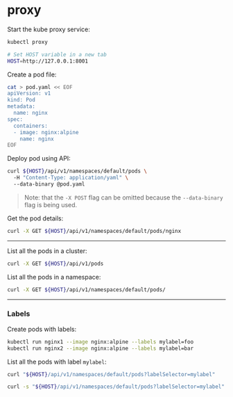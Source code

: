 # proxy

Start the kube proxy service:
```bash
kubectl proxy

# Set HOST variable in a new tab
HOST=http://127.0.0.1:8001
```

Create a pod file:
```bash
cat > pod.yaml << EOF
apiVersion: v1
kind: Pod
metadata:
  name: nginx
spec:
  containers:
  - image: nginx:alpine
    name: nginx
EOF
```

Deploy pod using API:
```bash
curl ${HOST}/api/v1/namespaces/default/pods \
  -H "Content-Type: application/yaml" \
  --data-binary @pod.yaml
```
> Note: that the `-X POST` flag can be omitted because the `--data-binary` flag is being used.

Get the pod details:
```bash
curl -X GET ${HOST}/api/v1/namespaces/default/pods/nginx
```
---

List all the pods in a cluster:
```bash
curl -X GET ${HOST}/api/v1/pods
```

List all the pods in a namespace:
```bash
curl -X GET ${HOST}/api/v1/namespaces/default/pods/
```

---

### Labels

Create pods with labels:
```bash
kubectl run nginx1 --image nginx:alpine --labels mylabel=foo
kubectl run nginx2 --image nginx:alpine --labels mylabel=bar
```

List all the pods with label `mylabel`:
```bash
curl "${HOST}/api/v1/namespaces/default/pods?labelSelector=mylabel"

curl -s "${HOST}/api/v1/namespaces/default/pods?labelSelector=mylabel" | jq -r '.items[0].metadata.name'
```







